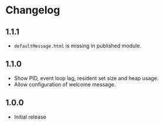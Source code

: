# Changelog

## 1.1.1
 - `defaultMessage.html` is missing in published module.

## 1.1.0
 - Show PID, event loop lag, resident set size and heap usage.
 - Allow configuration of welcome message.

## 1.0.0
 - Initial release
